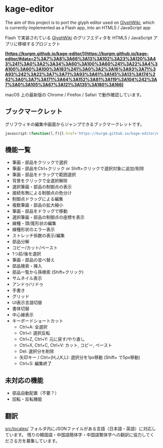 # kage-editor

The aim of this project is to port the glyph editor used on [GlyphWiki](https://glyphwiki.org/), which is currently implemented as a Flash app, into an HTML5 / JavaScript app

Flash で実装されている [GlyphWiki](https://glyphwiki.org/) のグリフエディタを HTML5 / JavaScript アプリに移植するプロジェクト

**[https://kurgm.github.io/kage-editor/](https://kurgm.github.io/kage-editor/#data=2%3A7%3A8%3A66%3A13%3A102%3A23%3A120%3A43%241%3A0%3A2%3A34%3A60%3A100%3A60%241%3A22%3A4%3A100%3A60%3A100%3A183%241%3A0%3A2%3A16%3A93%3A71%3A93%242%3A22%3A7%3A71%3A93%3A61%3A145%3A13%3A174%242%3A0%3A7%3A171%3A64%3A152%3A81%3A119%3A104%242%3A7%3A0%3A105%3A67%3A121%3A135%3A180%3A166)**

macOS 上の最新版の Chrome / Firefox / Safari で動作確認しています。

## ブックマークレット
グリフウィキの編集中画面からジャンプできるブックマークレットです。

```js
javascript:(function(l,f){l.href='https://kurgm.github.io/kage-editor/#ssl='+(l.protocol!='http:')+'&host='+l.host+'&summary='+encodeURIComponent(f[2].elements.summary.value)+['name','edittime','related','data'].map(function(k){return'&'+k+'='+f[1].elements[k].value}).join('')})(location,document.forms)
```

## 機能一覧

- 筆画・部品をクリックで選択
- 筆画・部品をCtrl+クリック or Shift+クリックで選択対象に追加/削除
- 筆画・部品をドラッグで範囲選択
- 背景をクリックで全選択解除
- 選択筆画・部品の制御点の表示
- 接続有無による制御点の色分け
- 制御点ドラッグによる編集
- 複数筆画・部品の拡大縮小
- 筆画・部品をドラッグで移動
- 選択筆画・部品の制御点の座標を表示
- 線種・頭/尾形状の編集
- 線種形状のエラー表示
- ストレッチ係数の表示/編集
- 部品分解
- コピー/カット/ペースト
- 1つ前/後を選択
- 筆画・部品の並べ替え
- 部品検索・挿入
- 部品一覧から孫検索 (Shift+クリック)
- サムネイル表示
- アンドゥ/リドゥ
- 手書き
- グリッド
- UI表示言語切替
- 書体切替
- 中心線表示
- キーボードショートカット
  + Ctrl+A: 全選択
  + Ctrl+I: 選択反転
  + Ctrl+Z, Ctrl+Y: 元に戻す/やり直し
  + Ctrl+X, Ctrl+C, Ctrl+V: カット, コピー, ペースト
  + Del: 選択分を削除
  + 矢印キー / Ctrl+{H,J,K,L}: 選択分を1px移動 (Shift+ で5px移動)
  + Ctrl+S: 編集終了

## 未対応の機能
- 部品自動配置（不要？）
- 回転・反転機能

## 翻訳

[src/locales/](src/locales/) フォルダ内にJSONファイルがある言語（日本語・英語）に対応しています。
残りの韓国語・中国語簡体字・中国語繁体字への翻訳に協力してくださる方を募集しています。
